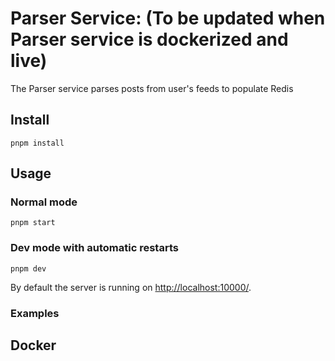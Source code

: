 # Parser Service: (To be updated when Parser service is dockerized and live)

The Parser service parses posts from user's feeds to populate Redis

## Install

```
pnpm install
```

## Usage

### Normal mode

```
pnpm start
```

### Dev mode with automatic restarts

```
pnpm dev
```

By default the server is running on <http://localhost:10000/>.

### Examples

## Docker
